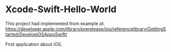# Xcode-Swift-Hello-World
This project had implemented from example at: https://developer.apple.com/library/prerelease/ios/referencelibrary/GettingStarted/DevelopiOSAppsSwift/

First application about iOS.
